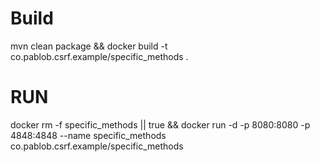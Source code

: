 # Build
mvn clean package && docker build -t co.pablob.csrf.example/specific_methods .

# RUN

docker rm -f specific_methods || true && docker run -d -p 8080:8080 -p 4848:4848 --name specific_methods co.pablob.csrf.example/specific_methods 